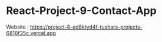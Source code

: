 # React-Project-9-Contact-App

Website : https://project-8-ed8ktyd4f-tushars-projects-6816f35c.vercel.app
